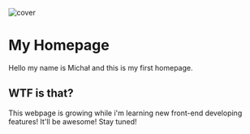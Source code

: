 ![cover](../homepage-avatar/avatar.png)

# My Homepage

Hello my name is Michał and this is my first homepage.

## WTF is that?

This webpage is growing while i'm learning new front-end developing features! It'll be awesome! Stay tuned!


